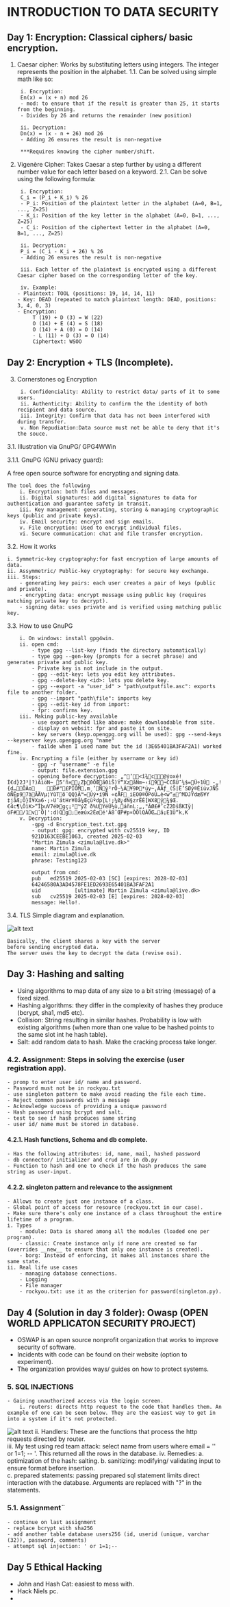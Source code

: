 # INTRODUCTION TO DATA SECURITY

## Day 1: Encryption: Classical ciphers/ basic encryption. 
1. Caesar cipher: Works by substituting letters using integers. The integer represents the position in the alphabet.
    1.1. Can be solved using simple math like so:

        i. Encryption:
        En(x) = (x + n) mod 26
        - mod: to ensure that if the result is greater than 25, it starts from the beginning.
        - Divides by 26 and returns the remainder (new position)

        ii. Decryption:
        Dn(x) = (x - n + 26) mod 26
        - Adding 26 ensures the result is non-negative

        ***Requires knowing the cipher number/shift.

2. Vigenère Cipher: Takes Caesar a step further by using a different number value for each letter based on a keyword.
    2.1. Can be solve using the following formula: 

        i. Encryption:
        C_i = (P_i + K_i) % 26
        - P_i: Position of the plaintext letter in the alphabet (A=0, B=1, ..., Z=25)
        - K_i: Position of the key letter in the alphabet (A=0, B=1, ..., Z=25)
        - C_i: Position of the ciphertext letter in the alphabet (A=0, B=1, ..., Z=25)

        ii. Decryption:
        P_i = (C_i - K_i + 26) % 26
        - Adding 26 ensures the result is non-negative

        iii. Each letter of the plaintext is encrypted using a different Caesar cipher based on the corresponding letter of the key.

        iv. Example:
       - Plaintext: TOOL (positions: 19, 14, 14, 11)
       - Key: DEAD (repeated to match plaintext length: DEAD, positions: 3, 4, 0, 3)
       - Encryption:
            T (19) + D (3) = W (22)
            O (14) + E (4) = S (18)
            O (14) + A (0) = O (14)
            - L (11) + D (3) = O (14)
            Ciphertext: WSOO

## Day 2: Encryption + TLS (Incomplete).
3. Cornerstones og Encryption

        i. Confidenciality: Ability to restrict data/ parts of it to some users.  
        ii. Authenticity: Ability to confirm the the identity of both recipient and data source. 
        iii. Integrity: Confirm that data has not been interfered with during transfer.
        v. Non Repudiation:Data source must not be able to deny that it's the souce. 

3.1. Illustration via GnuPG/ GPG4WWin

3.1.1. GnuPG (GNU privacy guard):

A free open source software for encrypting and signing data. 
    
    The tool does the following
        i. Encryption: both files and messages. 
        ii. Digital signatures: add digital signatures to data for authentication and guarantee safety in transit.
        iii. Key management: generating, storing & managing cryptographic keys (public and private keys). 
        iv. Email security: encrypt and sign emails. 
        v. File encryption: Used to encrypt individual files.  
        vi. Secure communication: chat and file transfer encryption. 
3.2. How it works

    i. Symmetric-key cryptography:for fast encryption of large amounts of data. 
    ii. Assymmetric/ Public-key cryptography: for secure key exchange. 
    iii. Steps: 
        - generating key pairs: each user creates a pair of keys (public and private).  
        - encrypting data: encrypt message using public key (requires matching private key to decrypt). 
        - signing data: uses private and is verified using matching public key.

3.3. How to use GnuPG
        
        i. On windows: install gpg4win. 
        ii. open cmd: 
            - type gpg --list-key (finds the directory automatically)
            - type gpg --gen-key (prompts for a secret phrase) and generates private and public key. 
            - Private key is not include in the output. 
            - gpg --edit-key: lets you edit key attributes. 
            - gpg --delete-key <id>: lets you delete key. 
            - gpg --export -a "user_id" > "path\outputfile.asc": exports file to another folder. 
            - gpg --import "path\file": imports key
            - gpg --edit-key id from import: 
            - fpr: confirms key. 
        iii. Making public-key available
            - use export method like above: make downloadable from site. 
            - display on websit: fpr and paste it on site.
            - key servers (keyp.opengpg.org will be used): gpg --send-keys --keyserver keys.opengpg.org "name" 
            - failde when I used name but the id (3E65401BA3FAF2A1) worked fine. 
        iv. Encrypting a file (either by username or key id)
            - gpg -r "username" -e file
            - output: file.extension.gpg
            - opening before decryption: „^’<î¾c@ýoxé!Í€d}2J³|?)ÄìöN~_5‘ñ×¿Zþ0ÕŒã0ìŠ)Ÿ“XzâNm~‹í9¬CCßÚ¯¼$=Ü÷1Ù -„!{d…ÔÀo	Ð#"£PÍÓM,m¸’Ñÿ²rÕ-¼Á¥9Þ*üy~‚AÂƒ_(Š|Ë’SØý®ÉïüvJÑŠ ôÑËp97àÂÄVµ¦YûTõ¨QQ}Â™=Uý•í9Ñ «¢ÅF_iEO0®ÖPóÚ…è<w“±^MDJŸdæß¥Y ‡jåÆ¡Ô}Í¥Xa6·;›U¯átHr¥0å¼Œçüºdp[L!;¼Ø¿dN§zrËÉ[WX8ÿ¾$Œ.€4c¶\ÖìK>“ÎþuV7éÞgç¡²™ýZ ð%UÝéÛ½ù,áñnL:„‚"ÂØ£#’cŽ2DšßKIÿ|óF#/1v¯Ô|':d)Qg;eæúx2Éøé'Á8ˆŒP#p¤ÒÖlQÀÕŒ…ã¡E1Ù“k‚K
        v. Decryption: 
            -gpg -d Encryption_test.txt.gpg
            - output: gpg: encrypted with cv25519 key, ID
            921D163CEEBE1063, created 2025-02-03
            "Martin Zimula <zimula@live.dk>"
            name: Martin Zimula
            email: zimula@live.dk
            phrase: Testing123

            output from cmd:
            pub   ed25519 2025-02-03 [SC] [expires: 2028-02-03]
            64246580A3AD4578FE1ED2693E65401BA3FAF2A1
            uid           [ultimate] Martin Zimula <zimula@live.dk>
            sub   cv25519 2025-02-03 [E] [expires: 2028-02-03]
            message: Hello!.
3.4. TLS 
Simple diagram and explanation.

![alt text](image-2.png)

    Basically, the client shares a key with the server 
    before sending encrypted data. 
    The server uses the key to decrypt the data (revise osi). 

## Day 3: Hashing and salting
- Using algorithms to map data of any size to a bit string (message) of a fixed sized. 
- Hashing algorithms: they differ in the complexity of hashes they produce (bcrypt, sha1, md5 etc).
- Collision: String resulting in similar hashes. Probability is low with existing algorithms (when more than one value to be hashed points to the same slot int he hash table). 
- Salt: add random data to hash. Make the cracking process take longer.  
 
### 4.2. Assignment: Steps in solving the exercise (user registration app). 

    - promp to enter user id/ name and password. 
    - Password must not be in rockyou.txt
    - use singleton pattern to make avoid reading the file each time. 
    - Reject common passwords with a message
    - Acknowledge success of providing a unique password 
    - Hash password using bcrypt and salt.
    - test to see if hash produces same string
    - user id/ name must be stored in database. 

#### 4.2.1. Hash functions, Schema and db complete.
    - Has the following attributes: id, name, mail, hashed password
    - db connector/ initializer and crud are in db.py
    - Function to hash and one to check if the hash produces the same string as user-input. 

#### 4.2.2. singleton pattern and relevance to the assignment
    - Allows to create just one instance of a class. 
    - Global point of access for resource (rockyou.txt in our case). 
    - Make sure there's only one instance of a class throughout the entire lifetime of a program.  
    i. Types
        - module: Data is shared among all the modules (loaded one per program). 
        - classic: Create instance only if none are created so far (overrides __new__ to ensure that only one instance is created).  
        - borg: Instead of enforcing, it makes all instances share the same state. 
    ii. Real life use cases
        - managing database connections. 
        - Logging
        - File manager
        - rockyou.txt: use it as the criterion for password(singleton.py). 

## Day 4 (Solution in day 3 folder): Owasp (OPEN WORLD APPLICATON SECURITY PROJECT)
- OSWAP is an open source nonprofit organization that works to improve security of software. 
- Incidents with code can be found on their website (option to experiment).
- The organization provides ways/ guides on how to protect systems.

### 5. SQL INJECTIONS
    - Gaining unauthorized access via the login screen.
        i. routers: directs http request to the code that handles them. An example of one can be seen below. They are the easiest way to get in into a system if it's not protected.   
 ![alt text](image-3.png)
        ii. Handlers: These are the functions that process the http requests directed by router.  
        iii. My test using red team attack: select name from users where email = '' or 1=1; -- '. This returned all the rows in the database.
        iv. Remedies: 
            a. optimization of the hash: salting. 
            b. sanitizing: modifying/ validating input to ensure format before insertion.    
            c. prepared statements: passing prepared sql statement limits direct interaction with the database. Arguments are replaced with "?" in the statements.  
### 5.1. Assignment¨
    - continue on last assignment
    - replace bcrypt with sha256
    - add another table database users256 (id, userid (unique, varchar (32)), password, comments)
    - attempt sql injection: ' or 1=1;--
    
## Day 5 Ethical Hacking
- John and Hash Cat: easiest to mess with. 
- Hack Niels pc. 
- 


